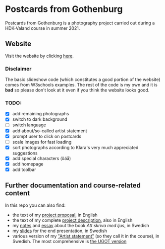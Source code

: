 # Postcards from Gothenburg
Postcards from Gothenburg is a photography project carried out during a 
HDK-Valand course in summer 2021.

## Website
Visit the website by clicking [here](https://harisont.github.io/postcards-from-gothenburg/).

### Disclaimer
The basic slideshow code (which constitutes a good portion of the website) comes from W3schools examples.
The rest of the code is my own and it is __bad__ so please don't look at it even if you think the website looks good.

### TODO:
- [x] add remaining photographs
- [x] switch to dark background
- [ ] switch language
- [x] add about/so-called artist statement
- [x] prompt user to click on postcards
- [ ] scale images for fast loading
- [x] sort photographs according to Klara's very much appreciated suggestions
- [x] add special characters (öäå)
- [x] add homepage
- [x] add toolbar

## Further documentation and course-related content
In this repo you can also find:

- the text of my [project proposal](more/project_proposal.md), in English
- the text of my complete [project description](more/project_description.md), also in English
- my [notes](more/literature_review/notes.md) and [essay](more/literature_review/literature_review.md) about the book _Att skriva med ljus_, in Swedish
- my [slides](more/end_presentation/end_presentation.pdf) for the end presentation, in Swedish
- various version of my ["Artist statement"](more/artist_statement_etc/) (so they call it in the course), in Swedish. The most comprehensive is [the UGOT version](more/artist_statement_etc/UGOT.md)